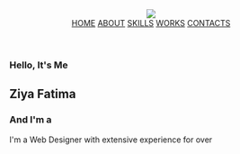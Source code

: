 <!DOCTYPE html>
<html lang="en">
<head>
    <meta charset="UTF-8">
    <meta http-equiv="X-UA-Compatible" content="IV-edge">
    <meta name="viewport" content="width=device-width, initial-scale=1.0">
    <title>Portfolio</title>
    <link rel="stylesheet" href="style.css">
    <link href='https://unpkg.com/boxicons@2.1.4/css/boxicons.min.css' rel='stylesheet'>
</head>
<body>
    <header class="header">
         <a href="#" class="logo"><img src="ziya.png"></a>
        <nav class="navbar">
             <a href="#">HOME</a>
             <a href="#">ABOUT</a> 
             <a href="#">SKILLS</a> 
             <a href="#">WORKS</a> 
             <a href="#">CONTACTS</a> 
        </nav>
    </header>
    <section class=" home">
        <div class="home-content">
            <h3>Hello, It's Me</h3>
            <h1>Ziya Fatima</h1>
            <h3>And I'm a <span class="text" ></span></h3>
            <p>I'm a Web Designer with extensive experience for over </p>
            <div class="home-sci">
                <a href="#"><i class='bx bxl-facebook'></i></a>
                <a href="#"><i class='bx bxl-instagram'></i></a>
                <a href="#"><i class='bx bxl-whatsapp-square'></i></a>
                <a href="#"><i class='bx bxl-twitter'></i></a>
